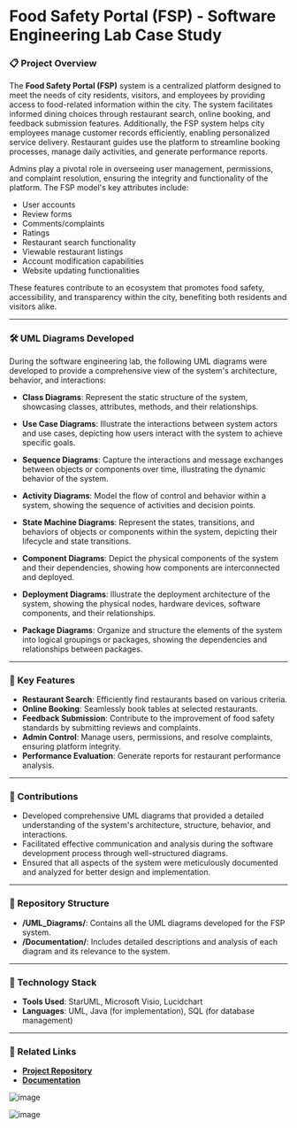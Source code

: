 # Food Safety Portal (FSP) - Software Engineering Lab Case Study

### 📋 Project Overview
The **Food Safety Portal (FSP)** system is a centralized platform designed to meet the needs of city residents, visitors, and employees by providing access to food-related information within the city. The system facilitates informed dining choices through restaurant search, online booking, and feedback submission features. Additionally, the FSP system helps city employees manage customer records efficiently, enabling personalized service delivery. Restaurant guides use the platform to streamline booking processes, manage daily activities, and generate performance reports.

Admins play a pivotal role in overseeing user management, permissions, and complaint resolution, ensuring the integrity and functionality of the platform. The FSP model's key attributes include:
- User accounts
- Review forms
- Comments/complaints
- Ratings
- Restaurant search functionality
- Viewable restaurant listings
- Account modification capabilities
- Website updating functionalities

These features contribute to an ecosystem that promotes food safety, accessibility, and transparency within the city, benefiting both residents and visitors alike.

---

### 🛠️ UML Diagrams Developed

During the software engineering lab, the following UML diagrams were developed to provide a comprehensive view of the system's architecture, behavior, and interactions:

- **Class Diagrams**: Represent the static structure of the system, showcasing classes, attributes, methods, and their relationships.
  
- **Use Case Diagrams**: Illustrate the interactions between system actors and use cases, depicting how users interact with the system to achieve specific goals.
  
- **Sequence Diagrams**: Capture the interactions and message exchanges between objects or components over time, illustrating the dynamic behavior of the system.
  
- **Activity Diagrams**: Model the flow of control and behavior within a system, showing the sequence of activities and decision points.
  
- **State Machine Diagrams**: Represent the states, transitions, and behaviors of objects or components within the system, depicting their lifecycle and state transitions.
  
- **Component Diagrams**: Depict the physical components of the system and their dependencies, showing how components are interconnected and deployed.
  
- **Deployment Diagrams**: Illustrate the deployment architecture of the system, showing the physical nodes, hardware devices, software components, and their relationships.
  
- **Package Diagrams**: Organize and structure the elements of the system into logical groupings or packages, showing the dependencies and relationships between packages.

---

### 🎯 Key Features
- **Restaurant Search**: Efficiently find restaurants based on various criteria.
- **Online Booking**: Seamlessly book tables at selected restaurants.
- **Feedback Submission**: Contribute to the improvement of food safety standards by submitting reviews and complaints.
- **Admin Control**: Manage users, permissions, and resolve complaints, ensuring platform integrity.
- **Performance Evaluation**: Generate reports for restaurant performance analysis.

---

### 🚀 Contributions
- Developed comprehensive UML diagrams that provided a detailed understanding of the system's architecture, structure, behavior, and interactions.
- Facilitated effective communication and analysis during the software development process through well-structured diagrams.
- Ensured that all aspects of the system were meticulously documented and analyzed for better design and implementation.

---

### 📂 Repository Structure
- **/UML_Diagrams/**: Contains all the UML diagrams developed for the FSP system.
- **/Documentation/**: Includes detailed descriptions and analysis of each diagram and its relevance to the system.

---

### 🧩 Technology Stack
- **Tools Used**: StarUML, Microsoft Visio, Lucidchart
- **Languages**: UML, Java (for implementation), SQL (for database management)

---

### 🔗 Related Links
- **[Project Repository](https://github.com/dhanshree/FoodSafetyPortal)**
- **[Documentation](https://github.com/dhanshree/FoodSafetyPortal/docs)**


![image](https://github.com/user-attachments/assets/6cf2059d-aa2a-4bff-b42c-17070888a122)

![image](https://github.com/user-attachments/assets/8c7f6207-bf08-4245-aa4c-2a42dfa81947)
